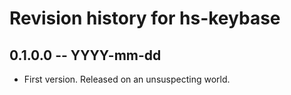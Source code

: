 # Revision history for hs-keybase

## 0.1.0.0 -- YYYY-mm-dd

* First version. Released on an unsuspecting world.

